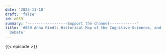 ```yaml
---
date: '2023-11-10'
draft: 'false'
id: e859
summary: '------------------Support the channel------------'
title: '#859 Anna Riedl: Historical Map of the Cognitive Sciences, and the Great Rationality
  Debate'
---
```

{{< episode >}}
